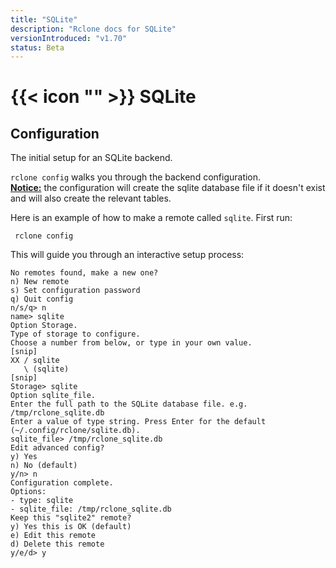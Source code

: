 ```yaml
---
title: "SQLite"
description: "Rclone docs for SQLite"
versionIntroduced: "v1.70"
status: Beta
---
```


# {{< icon "<i class="fa-light fa-database"></i>" >}} SQLite


## Configuration

The initial setup for an SQLite backend. 

`rclone config` walks you through the backend configuration.  
**<ins>Notice:</ins>** the configuration will create the sqlite database file if it doesn't exist and will also create the relevant tables.

Here is an example of how to make a remote called `sqlite`.  First run:

     rclone config

This will guide you through an interactive setup process:

```
No remotes found, make a new one?
n) New remote
s) Set configuration password
q) Quit config
n/s/q> n
name> sqlite
Option Storage.
Type of storage to configure.
Choose a number from below, or type in your own value.
[snip]
XX / sqlite
   \ (sqlite)
[snip]
Storage> sqlite
Option sqlite_file.
Enter the full path to the SQLite database file. e.g. /tmp/rclone_sqlite.db
Enter a value of type string. Press Enter for the default (~/.config/rclone/sqlite.db).
sqlite_file> /tmp/rclone_sqlite.db
Edit advanced config?
y) Yes
n) No (default)
y/n> n
Configuration complete.
Options:
- type: sqlite
- sqlite_file: /tmp/rclone_sqlite.db
Keep this "sqlite2" remote?
y) Yes this is OK (default)
e) Edit this remote
d) Delete this remote
y/e/d> y
```
